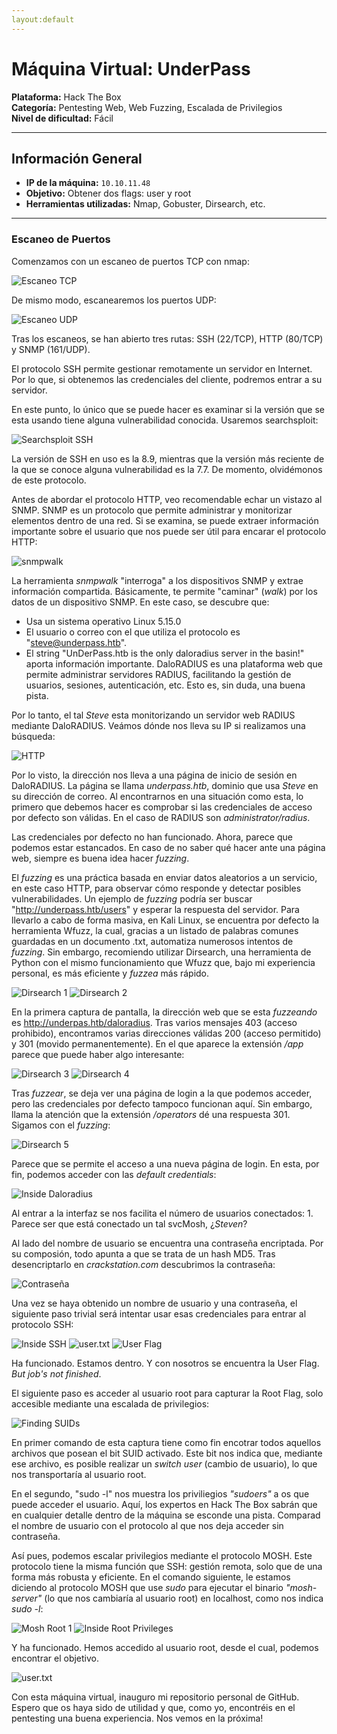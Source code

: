 ```yaml
---
layout:default
---
```

# Máquina Virtual: UnderPass
**Plataforma:** Hack The Box  
**Categoría:** Pentesting Web, Web Fuzzing, Escalada de Privilegios  
**Nivel de dificultad:** Fácil

---

## Información General
- **IP de la máquina:** `10.10.11.48`
- **Objetivo:** Obtener dos flags: user y root
- **Herramientas utilizadas:** Nmap, Gobuster, Dirsearch, etc.

---

### Escaneo de Puertos
Comenzamos con un escaneo de puertos TCP con nmap:

![Escaneo TCP](/Pentesting/UnderPass/Images/nmap.jpg)

De mismo modo, escanearemos los puertos UDP:

![Escaneo UDP](/Pentesting/UnderPass/Images/udp_nmap.jpg)

Tras los escaneos, se han abierto tres rutas: SSH (22/TCP), HTTP (80/TCP) y SNMP (161/UDP).

El protocolo SSH permite gestionar remotamente un servidor en Internet. Por lo que, si obtenemos las credenciales del cliente, podremos entrar a su servidor.

En este punto, lo único que se puede hacer es examinar si la versión que se esta usando tiene alguna vulnerabilidad conocida. Usaremos searchsploit:

![Searchsploit SSH](/Pentesting/UnderPass/Images/searchsploit.jpg)

La versión de SSH en uso es la 8.9, mientras que la versión más reciente de la que se conoce alguna vulnerabilidad es la 7.7. De momento, olvidémonos de este protocolo.

Antes de abordar el protocolo HTTP, veo recomendable echar un vistazo al SNMP. SNMP es un protocolo que permite administrar y monitorizar elementos dentro de una red. Si se examina, se puede extraer información importante sobre el usuario que nos puede ser útil para encarar el protocolo HTTP:

![snmpwalk](/Pentesting/UnderPass/Images/smnpwalk.jpg)

La herramienta *snmpwalk* "interroga" a los dispositivos SNMP y extrae información compartida. Básicamente, te permite "caminar" (*walk*) por los datos de un dispositivo SNMP. En este caso, se descubre que:
- Usa un sistema operativo Linux 5.15.0
- El usuario o correo con el que utiliza el protocolo es "steve@underpass.htb".
- El string "UnDerPass.htb is the only daloradius server in the basin!" aporta información importante. DaloRADIUS es una plataforma web que permite administrar servidores RADIUS, facilitando la gestión de usuarios, sesiones, autenticación, etc. Esto es, sin duda, una buena pista.

Por lo tanto, el tal *Steve* esta monitorizando un servidor web RADIUS mediante DaloRADIUS. Veámos dónde nos lleva su IP si realizamos una búsqueda:

![HTTP](/Pentesting/UnderPass/Images/daloradius.jpg)

Por lo visto, la dirección nos lleva a una página de inicio de sesión en DaloRADIUS. La página se llama *underpass.htb*, dominio que usa *Steve* en su dirección de correo. Al encontrarnos en una situación como esta, lo primero que debemos hacer es comprobar si las credenciales de acceso por defecto son válidas. En el caso de RADIUS son *administrator/radius*.

Las credenciales por defecto no han funcionado. Ahora, parece que podemos estar estancados. En caso de no saber qué hacer ante una página web, siempre es buena idea hacer *fuzzing*.

El *fuzzing* es una práctica basada en enviar datos aleatorios a un servicio, en este caso HTTP, para observar cómo responde y detectar posibles vulnerabilidades. Un ejemplo de *fuzzing* podría ser buscar "http://underpass.htb/users" y esperar la respuesta del servidor. Para llevarlo a cabo de forma masiva, en Kali Linux, se encuentra por defecto la herramienta Wfuzz, la cual, gracias a un listado de palabras comunes guardadas en un documento .txt, automatiza numerosos intentos de *fuzzing*. Sin embargo, recomiendo utilizar Dirsearch, una herramienta de Python con el mismo funcionamiento que Wfuzz que, bajo mi experiencia personal, es más eficiente y *fuzzea* más rápido.

![Dirsearch 1](/Pentesting/UnderPass/Images/dirsearch1.jpg)
![Dirsearch 2](/Pentesting/UnderPass/Images/dirsearch2.jpg)

En la primera captura de pantalla, la dirección web que se esta *fuzzeando* es http://underpas.htb/daloradius. Tras varios mensajes 403 (acceso prohibido), encontramos varias direcciones válidas 200 (acceso permitido) y 301 (movido permanentemente). En el que aparece la extensión */app* parece que puede haber algo interesante:

![Dirsearch 3](/Pentesting/UnderPass/Images/dirsearch4.jpg)
![Dirsearch 4](/Pentesting/UnderPass/Images/dirsearch3.jpg)

Tras *fuzzear*, se deja ver una página de login a la que podemos acceder, pero las credenciales por defecto tampoco funcionan aquí. Sin embargo, llama la atención que la extensión */operators* dé una respuesta 301. Sigamos con el *fuzzing*:

![Dirsearch 5](/Pentesting/UnderPass/Images/dirsearch5.jpg)

Parece que se permite el acceso a una nueva página de login. En esta, por fin, podemos acceder con las *default credentials*:

![Inside Daloradius](/Pentesting/UnderPass/Images/deloradius.jpg)

Al entrar a la interfaz se nos facilita el número de usuarios conectados: 1. Parece ser que está conectado un tal svcMosh, ¿*Steven*?

Al lado del nombre de usuario se encuentra una contraseña encriptada. Por su composión, todo apunta a que se trata de un hash MD5. Tras desencriptarlo en *crackstation.com* descubrimos la contraseña:

![Contraseña](/Pentesting/UnderPass/Images/contraseña.jpg)

Una vez se haya obtenido un nombre de usuario y una contraseña, el siguiente paso trivial será intentar usar esas credenciales para entrar al protocolo SSH:

![Inside SSH](/Pentesting/UnderPass/Images/ssh1.jpg)
![user.txt](/Pentesting/UnderPass/Images/usertxt1.jpg)
![User Flag](/Pentesting/UnderPass/Images/usertxt.jpg)

Ha funcionado. Estamos dentro. Y con nosotros se encuentra la User Flag. *But job's not finished*.

El siguiente paso es acceder al usuario root para capturar la Root Flag, solo accesible mediante una escalada de privilegios:

![Finding SUIDs](/Pentesting/UnderPass/Images/findsuid.jpg)

En primer comando de esta captura tiene como fin encotrar todos aquellos archivos que posean el bit SUID activado. Este bit nos indica que, mediante ese archivo, es posible realizar un *switch user* (cambio de usuario), lo que nos transportaría al usuario root.

En el segundo, "sudo -l" nos muestra los priviliegios *"sudoers"* a os que puede acceder el usuario. Aquí, los expertos en Hack The Box sabrán que en cualquier detalle dentro de la máquina se esconde una pista. Comparad el nombre de usuario con el protocolo al que nos deja acceder sin contraseña.

Así pues, podemos escalar privilegios mediante el protocolo MOSH. Este protocolo tiene la misma función que SSH: gestión remota, solo que de una forma más robusta y eficiente. En el comando siguiente, le estamos diciendo al protocolo MOSH que use *sudo* para ejecutar el binario *"mosh-server"* (lo que nos cambiaría al usuario root) en localhost, como nos indica *sudo -l*:

![Mosh Root 1](/Pentesting/UnderPass/Images/mosh.jpg)
![Inside Root Privileges](/Pentesting/UnderPass/Images/root.jpg)

Y ha funcionado. Hemos accedido al usuario root, desde el cual, podemos encontrar el objetivo.

![user.txt](/Pentesting/UnderPass/Images/roottxt.jpg)

Con esta máquina virtual, inauguro mi repositorio personal de GitHub. Espero que os haya sido de utilidad y que, como yo, encontréis en el pentesting una buena experiencia. Nos vemos en la próxima!










